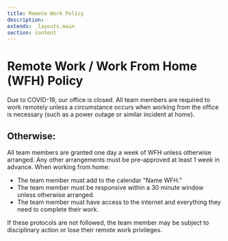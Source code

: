 ```yaml
---
title: Remote Work Policy
description:
extends: _layouts.main
section: content
---
```


# Remote Work / Work From Home (WFH) Policy

Due to COVID-19, our office is closed. All team members are required to work remotely unless a circumstance occurs when working from the office is necessary (such as a power outage or similar incident at home).

## Otherwise:

All team members are granted one day a week of WFH unless otherwise arranged. Any other arrangements must be pre-approved at least 1 week in advance. When working from home:

- The team member must add to the calendar "Name WFH."
- The team member must be responsive within a 30 minute window unless otherwise arranged.
- The team member must have access to the internet and everything they need to complete their work.

If these protocols are not followed, the team member may be subject to disciplinary action or lose their remote work privileges.
